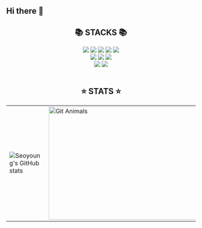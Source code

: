 ## Hi there 👋

<!--
**seo0o519/seo0o519** is a ✨ _special_ ✨ repository because its `README.md` (this file) appears on your GitHub profile.

Here are some ideas to get you started:

- 🔭 I’m currently working on ...
- 🌱 I’m currently learning ...
- 👯 I’m looking to collaborate on ...
- 🤔 I’m looking for help with ...
- 💬 Ask me about ...
- 📫 How to reach me: ...
- 😄 Pronouns: ...
- ⚡ Fun fact: ...
-->

<div align=center><h2>📚 STACKS 📚</h2></div>

<div align=center> 
  <img src="https://img.shields.io/badge/python-3776AB?style=for-the-badge&logo=python&logoColor=white"> 
  <img src="https://img.shields.io/badge/html5-E34F26?style=for-the-badge&logo=html5&logoColor=white"> 
  <img src="https://img.shields.io/badge/css-1572B6?style=for-the-badge&logo=css3&logoColor=white"> 
  <img src="https://img.shields.io/badge/javascript-F7DF1E?style=for-the-badge&logo=javascript&logoColor=black"> 
  <img src="https://img.shields.io/badge/typescript-3178C6?style=for-the-badge&logo=javascript&logoColor=black"> 
  <br>
  
  <img src="https://img.shields.io/badge/mysql-4479A1?style=for-the-badge&logo=mysql&logoColor=white"> 
  <img src="https://img.shields.io/badge/react-61DAFB?style=for-the-badge&logo=react&logoColor=black"> 
  <img src="https://img.shields.io/badge/nextdotjs-000000?style=for-the-badge&logo=react&logoColor=black"> 
  
  <br>
  
  <img src="https://img.shields.io/badge/github-181717?style=for-the-badge&logo=github&logoColor=white">
  <img src="https://img.shields.io/badge/git-F05032?style=for-the-badge&logo=git&logoColor=white">
  <br>
</div>

<br/>

<div align=center><h2>⭐ STATS ⭐</h2></div>

<table>
  <tr>
    <td>
      <img 
        src="https://github-readme-stats.vercel.app/api?username=seo0o519&show_icons=true&theme=radical" 
        alt="Seoyoung's GitHub stats"
      />
    </td>
    <td>
      <a href="https://github.com/devxb/gitanimals">
        <img
          src="https://render.gitanimals.org/farms/seo0o519"
          alt="Git Animals"
          width="600"
          height="300"
        />
      </a>
    </td>
  </tr>
</table>

